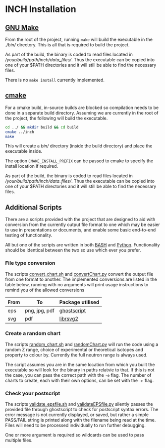 # INCH Installation

## [GNU Make](https://www.gnu.org/software/make/)

From the root of the project, running `make` will build the executable in the *./bin/* directory. This is all that is required to build the project.

As part of the build, the binary is coded to read files located in */your/build/path/inch/data_files/*. Thus the executable can be copied into one of your $PATH directories and it will still be able to find the necessary files.

There is no `make install` currently implemented.


## [cmake](https://cmake.org/)

For a cmake build, in-source builds are blocked so compilation needs to be done in a separate build directory. Assuming we are currently in the root of the project, the following will build the executable.

```bash
cd ../ && mkdir build && cd build
cmake ../inch
make
```

This will create a *bin/* directory (inside the build directory) and place the executable inside.

The option `CMAKE_INSTALL_PREFIX` can be passed to cmake to specify the install location if required.

As part of the build, the binary is coded to read files located in */your/build/path/inch/data_files/*. Thus the executable can be copied into one of your $PATH directories and it will still be able to find the necessary files.


## Additional Scripts

There are a scripts provided with the project that are designed to aid with conversion from the currently output file format to one which may be easier to use in presentations or documents, and enable some basic end-to-end testing of functionality.

All but one of the scripts are written in both [BASH](https://www.gnu.org/software/bash/) and [Python](https://www.python.org/). Functionality should be identical between the two so use which ever you prefer.

### File type conversion

The scripts [convert_chart.sh](convert_chart.sh) and [convertChart.py](convertChart.py) convert the output file from one format to another. The implemented conversions are listed in the table below, running with no arguments will print usage instructions to remind you of the allowed conversions

|From|To           |Package utilised                                   |
|--- |---          |---                                                |
|eps |png, jpg, pdf|[ghostscript](https://www.ghostscript.com/)        |
|svg |pdf          |[librsvg2](https://wiki.gnome.org/Projects/LibRsvg)|


### Create a random chart

The scripts [random_chart.sh](random_chart.sh) and [randomChart.py](randomChart.py) will run the code using a random Z range, choice of experimental or theoretical isotopes and property to colour by. Currently the full neutron range is always used.

The script assumes you are in the same location from which you built the executable so will look for the binary in paths relatvie to that. If this is not the case, you can pass the correct path with the `-e` flag. The number of charts to create, each with their own options, can be set with the `-n` flag.


### Check your postscript

The scripts [validate_epsfile.sh](validate_epsfile.sh) and [validateEPSfile.py](validateEPSfile.py) silently passes the provided file through ghostscript to check for postscript syntax errors. The error message is not currently displayed, or saved, but rather a simple PASS/FAIL string is printed along with the filename being read at the time. Files will need to be processed individually to run further debugging.

One or more argument is required so wildcards can be used to pass multiple files.
